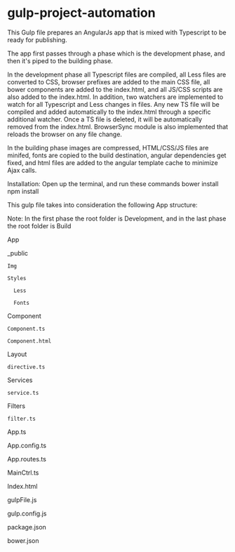 # gulp-project-automation

This Gulp file prepares an AngularJs app that is mixed with Typescript to be ready for publishing. 

The app first passes through a phase which is the development phase, and then it's piped to the building phase.

In the development phase all Typescript files are compiled, all Less files are converted to CSS, browser prefixes 
are added to the main CSS file, all bower components are added to the index.html, and all JS/CSS scripts are also added 
to the index.html. 
In addition, two watchers are implemented to watch for all Typescript and Less changes in files. 
Any new TS file will be compiled and added automatically to the index.html through a specific additional watcher. Once a TS file is deleted, it will be automatically removed from the index.html. BrowserSync module is also implemented that reloads the browser on any file change.

In the building phase images are compressed, HTML/CSS/JS files are minifed, fonts are copied to the build destination, angular dependencies get fixed, and html files are added to the angular template cache to minimize 
Ajax calls.


Installation:
  Open up the terminal, and run these commands
    bower install
    npm install


This gulp file takes into consideration the following App structure:

Note: In the first phase the root folder is Development, and in the last phase the root folder is Build

 App

  _public
  
    Img
    
    Styles
    
      Less
      
      Fonts
      
  Component
  
    Component.ts
    
    Component.html
    
  Layout
  
    directive.ts
    
  Services
  
    service.ts
    
  Filters
  
    filter.ts
    
  App.ts
  
  App.config.ts
  
  App.routes.ts
  
  MainCtrl.ts
  
 Index.html

 gulpFile.js
 
 gulp.config.js

 package.json

 bower.json
